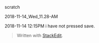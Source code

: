 scratch

2018-11-14_Wed_11.28-AM

2018-11-14 12:15PM i have not pressed save.

> Written with [StackEdit](https://stackedit.io/).
<!--stackedit_data:
eyJoaXN0b3J5IjpbLTE4MDk3MTExNDIsLTIwNjMxNTcwNzMsLT
E2OTQ0ODE2OTBdfQ==
-->